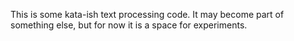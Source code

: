 This is some kata-ish text processing code.  It may become part of something else, but for now it is a space for experiments.

